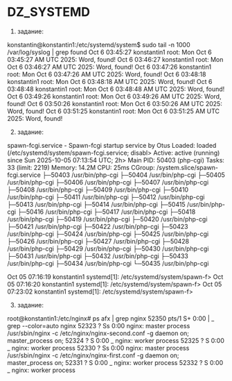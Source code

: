 # DZ_SYSTEMD


1. задание:

konstantin@konstantin1:/etc/systemd/system$ sudo tail -n 1000 /var/log/syslog  | grep found
Oct  6 03:45:27 konstantin1 root: Mon Oct  6 03:45:27 AM UTC 2025: Word, found!
Oct  6 03:46:27 konstantin1 root: Mon Oct  6 03:46:27 AM UTC 2025: Word, found!
Oct  6 03:47:26 konstantin1 root: Mon Oct  6 03:47:26 AM UTC 2025: Word, found!
Oct  6 03:48:18 konstantin1 root: Mon Oct  6 03:48:18 AM UTC 2025: Word, found!
Oct  6 03:48:48 konstantin1 root: Mon Oct  6 03:48:48 AM UTC 2025: Word, found!
Oct  6 03:49:26 konstantin1 root: Mon Oct  6 03:49:26 AM UTC 2025: Word, found!
Oct  6 03:50:26 konstantin1 root: Mon Oct  6 03:50:26 AM UTC 2025: Word, found!
Oct  6 03:51:25 konstantin1 root: Mon Oct  6 03:51:25 AM UTC 2025: Word, found!




2. задание:

spawn-fcgi.service - Spawn-fcgi startup service by Otus
     Loaded: loaded (/etc/systemd/system/spawn-fcgi.service; disabl>
     Active: active (running) since Sun 2025-10-05 07:13:54 UTC; 2h>
   Main PID: 50403 (php-cgi)
      Tasks: 33 (limit: 2219)
     Memory: 14.2M
        CPU: 25ms
     CGroup: /system.slice/spawn-fcgi.service
             ├─50403 /usr/bin/php-cgi
             ├─50404 /usr/bin/php-cgi
             ├─50405 /usr/bin/php-cgi
             ├─50406 /usr/bin/php-cgi
             ├─50407 /usr/bin/php-cgi
             ├─50408 /usr/bin/php-cgi
             ├─50409 /usr/bin/php-cgi
             ├─50410 /usr/bin/php-cgi
             ├─50411 /usr/bin/php-cgi
             ├─50412 /usr/bin/php-cgi
             ├─50413 /usr/bin/php-cgi
             ├─50414 /usr/bin/php-cgi
             ├─50415 /usr/bin/php-cgi
             ├─50416 /usr/bin/php-cgi
             ├─50417 /usr/bin/php-cgi
             ├─50418 /usr/bin/php-cgi
             ├─50419 /usr/bin/php-cgi
             ├─50420 /usr/bin/php-cgi
             ├─50421 /usr/bin/php-cgi
             ├─50422 /usr/bin/php-cgi
             ├─50423 /usr/bin/php-cgi
             ├─50424 /usr/bin/php-cgi
             ├─50425 /usr/bin/php-cgi
             ├─50426 /usr/bin/php-cgi
             ├─50427 /usr/bin/php-cgi
             ├─50428 /usr/bin/php-cgi
             ├─50429 /usr/bin/php-cgi
             ├─50430 /usr/bin/php-cgi
             ├─50431 /usr/bin/php-cgi
             ├─50432 /usr/bin/php-cgi
             ├─50433 /usr/bin/php-cgi
             ├─50434 /usr/bin/php-cgi
             └─50435 /usr/bin/php-cgi

Oct 05 07:16:19 konstantin1 systemd[1]: /etc/systemd/system/spawn-f>
Oct 05 07:16:20 konstantin1 systemd[1]: /etc/systemd/system/spawn-f>
Oct 05 07:23:02 konstantin1 systemd[1]: /etc/systemd/system/spawn-f>



3. задание:

root@konstantin1:/etc/nginx# ps afx | grep nginx
  52350 pts/1    S+     0:00  |                           \_ grep --color=auto nginx
  52323 ?        Ss     0:00 nginx: master process /usr/sbin/nginx -c /etc/nginx/nginx-second.conf -g daemon on; master_process on;
  52324 ?        S      0:00  \_ nginx: worker process
  52325 ?        S      0:00  \_ nginx: worker process
  52330 ?        Ss     0:00 nginx: master process /usr/sbin/nginx -c /etc/nginx/nginx-first.conf -g daemon on; master_process on;
  52331 ?        S      0:00  \_ nginx: worker process
  52332 ?        S      0:00  \_ nginx: worker process
